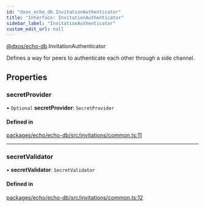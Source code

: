 ```yaml
---
id: "dxos_echo_db.InvitationAuthenticator"
title: "Interface: InvitationAuthenticator"
sidebar_label: "InvitationAuthenticator"
custom_edit_url: null
---
```


[@dxos/echo-db](../modules/dxos_echo_db.md).InvitationAuthenticator

Defines a way for peers to authenticate each other through a side channel.

## Properties

### secretProvider

• `Optional` **secretProvider**: `SecretProvider`

#### Defined in

[packages/echo/echo-db/src/invitations/common.ts:11](https://github.com/dxos/dxos/blob/b06737400/packages/echo/echo-db/src/invitations/common.ts#L11)

___

### secretValidator

• **secretValidator**: `SecretValidator`

#### Defined in

[packages/echo/echo-db/src/invitations/common.ts:12](https://github.com/dxos/dxos/blob/b06737400/packages/echo/echo-db/src/invitations/common.ts#L12)
